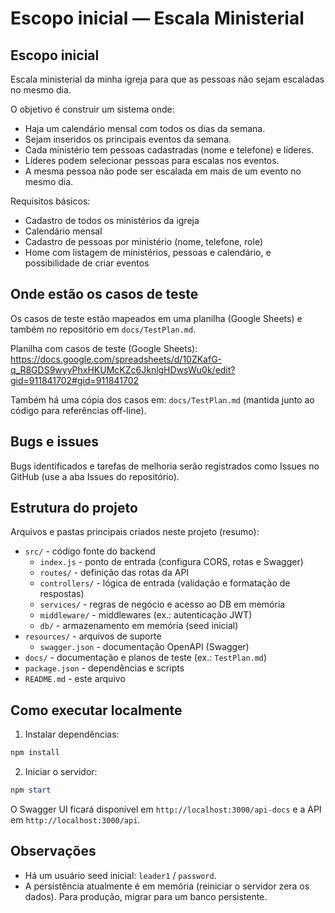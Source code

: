 
# Escopo inicial — Escala Ministerial

Escopo inicial
-------------
Escala ministerial da minha igreja para que as pessoas não sejam escaladas no mesmo dia.

O objetivo é construir um sistema onde:
- Haja um calendário mensal com todos os dias da semana.
- Sejam inseridos os principais eventos da semana.
- Cada ministério tem pessoas cadastradas (nome e telefone) e líderes.
- Líderes podem selecionar pessoas para escalas nos eventos.
- A mesma pessoa não pode ser escalada em mais de um evento no mesmo dia.

Requisitos básicos:
- Cadastro de todos os ministérios da igreja
- Calendário mensal
- Cadastro de pessoas por ministério (nome, telefone, role)
- Home com listagem de ministérios, pessoas e calendário, e possibilidade de criar eventos

Onde estão os casos de teste
---------------------------
Os casos de teste estão mapeados em uma planilha (Google Sheets) e também no repositório em `docs/TestPlan.md`.

Planilha com casos de teste (Google Sheets):
https://docs.google.com/spreadsheets/d/10ZKafG-q_R8GDS9wyyPhxHKUMcKZc6JknlgHDwsWu0k/edit?gid=911841702#gid=911841702

Também há uma cópia dos casos em: `docs/TestPlan.md` (mantida junto ao código para referências off-line).

Bugs e issues
-------------
Bugs identificados e tarefas de melhoria serão registrados como Issues no GitHub (use a aba Issues do repositório).

Estrutura do projeto
--------------------
Arquivos e pastas principais criados neste projeto (resumo):

- `src/` - código fonte do backend
	- `index.js` - ponto de entrada (configura CORS, rotas e Swagger)
	- `routes/` - definição das rotas da API
	- `controllers/` - lógica de entrada (validação e formatação de respostas)
	- `services/` - regras de negócio e acesso ao DB em memória
	- `middleware/` - middlewares (ex.: autenticação JWT)
	- `db/` - armazenamento em memória (seed inicial)
- `resources/` - arquivos de suporte
	- `swagger.json` - documentação OpenAPI (Swagger)
- `docs/` - documentação e planos de teste (ex.: `TestPlan.md`)
- `package.json` - dependências e scripts
- `README.md` - este arquivo

Como executar localmente
------------------------
1. Instalar dependências:

```powershell
npm install
```

2. Iniciar o servidor:

```powershell
npm start
```

O Swagger UI ficará disponível em `http://localhost:3000/api-docs` e a API em `http://localhost:3000/api`.

Observações
-----------
- Há um usuário seed inicial: `leader1` / `password`.
- A persistência atualmente é em memória (reiniciar o servidor zera os dados). Para produção, migrar para um banco persistente.

